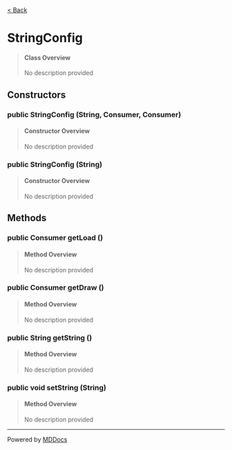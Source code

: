 [< Back](README.md)
# StringConfig #
>#### Class Overview ####
>No description provided
## Constructors ##
### public StringConfig (String, Consumer, Consumer) ###
>#### Constructor Overview ####
>No description provided
>
### public StringConfig (String) ###
>#### Constructor Overview ####
>No description provided
>
## Methods ##
### public Consumer getLoad () ###
>#### Method Overview ####
>No description provided
>
### public Consumer getDraw () ###
>#### Method Overview ####
>No description provided
>
### public String getString () ###
>#### Method Overview ####
>No description provided
>
### public void setString (String) ###
>#### Method Overview ####
>No description provided
>

---
Powered by [MDDocs](https://github.com/VRCube/MDDocs)